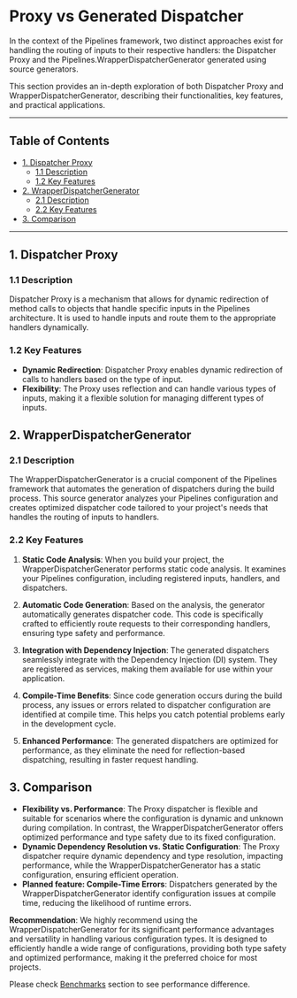 # Proxy vs Generated Dispatcher

In the context of the Pipelines framework, two distinct approaches exist for handling the routing of inputs to their
respective handlers: the Dispatcher Proxy and the Pipelines.WrapperDispatcherGenerator generated using source
generators.

This section provides an in-depth exploration of both Dispatcher Proxy and WrapperDispatcherGenerator, describing their
functionalities, key features, and practical applications.

---

## Table of Contents

- [1. Dispatcher Proxy](#1-dispatcher-proxy)
  - [1.1 Description](#11-description)
  - [1.2 Key Features](#12-key-features)
- [2. WrapperDispatcherGenerator](#2-wrapperdispatchergenerator)
  - [2.1 Description](#21-description)
  - [2.2 Key Features](#22-key-features)
- [3. Comparison](#3-comparison)
-----


## 1. Dispatcher Proxy

### 1.1 Description

Dispatcher Proxy is a mechanism that allows for dynamic redirection of method calls to objects that handle specific
inputs in the Pipelines architecture. It is used to handle inputs and route them to the appropriate handlers
dynamically.

### 1.2 Key Features

- **Dynamic Redirection**: Dispatcher Proxy enables dynamic redirection of calls to handlers based on the type of input.
- **Flexibility**: The Proxy uses reflection and can handle various types of inputs, making it a flexible solution for
  managing different types of inputs.

## 2. WrapperDispatcherGenerator

### 2.1 Description

The WrapperDispatcherGenerator is a crucial component of the Pipelines framework that automates the generation of
dispatchers during the build process. This source generator analyzes your Pipelines configuration and creates optimized
dispatcher code tailored to your project's needs that handles the routing of inputs to handlers.

### 2.2 Key Features

1. **Static Code Analysis**: When you build your project, the WrapperDispatcherGenerator performs static code analysis.
   It examines your Pipelines configuration, including registered inputs, handlers, and dispatchers.

2. **Automatic Code Generation**: Based on the analysis, the generator automatically generates dispatcher code. This
   code is specifically crafted to efficiently route requests to their corresponding handlers, ensuring type safety and
   performance.

3. **Integration with Dependency Injection**: The generated dispatchers seamlessly integrate with the Dependency
   Injection (DI) system. They are registered as services, making them available for use within your application.

4. **Compile-Time Benefits**: Since code generation occurs during the build process, any issues or errors related to
   dispatcher configuration are identified at compile time. This helps you catch potential problems early in the
   development cycle.

5. **Enhanced Performance**: The generated dispatchers are optimized for performance, as they eliminate the need for
   reflection-based dispatching, resulting in faster request handling.

## 3. Comparison

- **Flexibility vs. Performance**: The Proxy dispatcher is flexible and suitable for scenarios where the configuration
  is
  dynamic and unknown during compilation. In contrast, the WrapperDispatcherGenerator offers optimized performance and
  type safety due to its fixed configuration.
- **Dynamic Dependency Resolution vs. Static Configuration**: The Proxy dispatcher require dynamic dependency and type
  resolution, impacting performance, while the WrapperDispatcherGenerator has a static configuration, ensuring efficient
  operation.
- **Planned feature: Compile-Time Errors**: Dispatchers generated by the WrapperDispatcherGenerator identify
  configuration issues at compile time, reducing the likelihood of runtime errors.

**Recommendation**: We highly recommend using the WrapperDispatcherGenerator for its significant performance advantages and
versatility in handling various configuration types. It is designed to efficiently handle a wide range of
configurations, providing both type safety and optimized performance, making it the preferred choice for most projects.

Please check [Benchmarks](benchmarks.md) section to see performance difference.